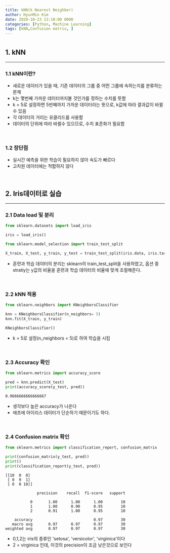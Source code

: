 ```yaml
---
title: kNN(k Nearest Neighber)
author: HyunMin Kim
date: 2020-10-23 13:10:00 0000
categories: [Python, Machine Learning]
tags: [kNN,Confusion matrix, ]
---
```



# 

## 1. kNN
---
### 1.1 kNN이란?
- 새로운 데이터가 있을 때, 기존 데이터의 그룹 중 어떤 그룹에 속하는지를 분류하는 문제
- k는 몇번째 가까운 데이터까지볼 것인가를 정하는 수치를 뜻함
- k = 5로 설정하면 5번째까지 가까운 데이터라는 뜻으로, k값에 따라 결과값이 바뀔수 있음
- 각 데이터의 거리는 유클리드를 사용함
- 데이터의 단위에 따라 바뀔수 있으므로, 수치 표준화가 필요함

<br>

### 1.2 장단점
- 실시간 예측을 위한 학습이 필요하지 않아 속도가 빠르다
- 고차원 데이터에는 적합하지 않다

<br>

## 2. Iris데이터로 실습
---
### 2.1 Data load 및 분리


```python
from sklearn.datasets import load_iris

iris = load_iris()
```


```python
from sklearn.model_selection import train_test_split

X_train, X_test, y_train, y_test = train_test_split(iris.data, iris.target, test_size = 0.2, random_state = 13, stratify = iris.target)
```

- 훈련과 학습 데이터의 분리는 sklearn의 train_test_split을 사용하였고, 옵션 중 stratiy는 y값의 비율을 훈련과 학습 데이터의 비율에 맞게 조절해준다.

<br>

### 2.2 kNN 적용


```python
from sklearn.neighbors import KNeighborsClassifier

knn = KNeighborsClassifier(n_neighbors= 5)
knn.fit(X_train, y_train)
```




    KNeighborsClassifier()



- k = 5로 설정(n_neighbors = 5)로 하여 학습을 시킴

<br>

### 2.3 Accuracy 확인


```python
from sklearn.metrics import accuracy_score

pred = knn.predict(X_test)
print(accuracy_score(y_test, pred))
```

    0.9666666666666667


- 생각보다 높은 accuracy가 나온다
- 애초에 아이리스 데이터가 단순하기 때문이기도 하다.

<br>

### 2.4 Confusion matrix 확인


```python
from sklearn.metrics import classification_report, confusion_matrix

print(confusion_matrix(y_test, pred))
print()
print(classification_report(y_test, pred))
```

    [[10  0  0]
     [ 0  9  1]
     [ 0  0 10]]
    
                  precision    recall  f1-score   support
    
               0       1.00      1.00      1.00        10
               1       1.00      0.90      0.95        10
               2       0.91      1.00      0.95        10
    
        accuracy                           0.97        30
       macro avg       0.97      0.97      0.97        30
    weighted avg       0.97      0.97      0.97        30
    


- 0,1,2는 iris의 종류인 'setosa', 'versicolor', 'virginica'이다
- 2 = virginica 인데, 이것의 precision이 조금 낮은것으로 보인다

